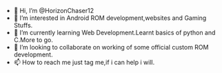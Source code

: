 - 👋 Hi, I’m @HorizonChaser12
- 👀 I’m interested in Android ROM development,websites and Gaming Stuffs.
- 🌱 I’m currently learning Web Development.Learnt basics of python and C.More to go.
- 💞️ I’m looking to collaborate on working of some official custom ROM development.
- 📫 How to reach me just tag me,if i can help i will.

<!---
HorizonChaser12/HorizonChaser12 is a ✨ special ✨ repository because its `README.md` (this file) appears on your GitHub profile.
You can click the Preview link to take a look at your changes.
--->
